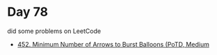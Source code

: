 # Day 78

did some problems on LeetCode

- [452. Minimum Number of Arrows to Burst Balloons (PoTD, Medium](https://leetcode.com/problems/minimum-number-of-arrows-to-burst-balloons/description/?envType=daily-question&envId=2024-03-18)
